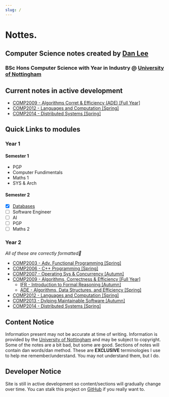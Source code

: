 ```yaml
---
slug: /
---
```

# Nottes.
## Computer Science notes created by [Dan Lee](https://danlee.uk)
### BSc Hons Computer Science with Year in Industry @ [University of Nottingham](https://cs.nott.ac.uk)

## Current notes in active development
- [COMP2009 - Algorithms Corret & Efficiency (ADE) [Full Year]](Year2/2009/ADE/00.md)
- [COMP2012 - Languages and Computation [Spring]](Year2/2012/00.md)
- [COMP2014 - Distributed Systems [Spring]](Year2/2014/00.md)
## Quick Links to modules
### Year 1
#### Semester 1
- PGP
- Computer Fundimentals
- Maths 1
- SYS & Arch
#### Semester 2
- [x] [Databases](Year1/1004-Databases/README.md)
- [ ] Software Engineer
- [ ] AI
- [ ] PGP
- [ ] Maths 2

### Year 2
*All of these are correctly formatted🙂*

- [COMP2003 - Adv. Functional Programming [Spring]](Year2/2003/00.md)
- [COMP2006 - C++ Programming [Spring]](Year2/2006/00.md)
- [COMP2007 - Operating Sys & Concurrency [Autumn]](Year2/2007/00.md)
- [COMP2009 - Algorithms, Correctness & Efficiency [Full Year]](2009/00.md)
	- [IFR - Introduction to Formal Reasoning [Autumn]](2007/IFR/00.md)
	- [ADE - Algorithms, Data Structures, and Efficiency [Spring]](2007/ADE/00.md)
- [COMP2012 - Languages and Computation [Spring]](Year2/2012/00.md)
- [COMP2013 - Dvlping Maintainable Software [Autumn]](Year2/2013/00.md)
- [COMP2014 - Distributed Systems [Spring]](Year2/2014/00.md)

## Content Notice
Information present may not be accurate at time of writing. Information is provided by the [University of Nottingham](https://nott.ac.uk) and may be subject to copyright. Some of the notes are a bit bad, but some are good. Sections of notes will contain dan words/dan method. These are **EXCLUSIVE** terminologies I use to help me remember/understand. You may not understand them, but I do. 

## Developer Notice
Site is still in active development so content/sections will gradually change over time. You can stalk this project on [GitHub](https://github.com/dan-lee76/notes) if you really want to.